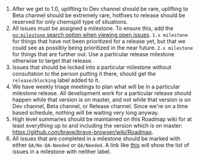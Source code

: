 1. After we get to 1.0, uplifting to Dev channel should be rare, uplifting to Beta channel should be extremely rare, hotfixes to release should be reserved for only chemspill type of situations.
2. All issues must be assigned a milestone.
To ensure this, add the [`no:milestone` search option when viewing open issues](https://github.com/brave/brave-browser/issues?utf8=%E2%9C%93&q=is%3Aissue+is%3Aopen+no%3Amilestone).  `1.x milestone` for things that have not been prioritized for a release yet, but that we could see as possibly being prioritized in the near future.  `2.x milestone` for things that are further out.  Use a particular release milestone otherwise to target that release.
3. Issues that should be locked into a particular milestone without consultation to the person putting it there, should get the `release/blocking` label added to it.
4. We have weekly triage meetings to plan what will be in a particular milestone release.  All development work for a particular release should happen while that version is on master, and not while that version is on Dev channel, Beta channel, or Release channel.  Since we're on a time based schedule, nothing will be waiting very long anyway.
5. High level summaries should be maintained on this Roadmap wiki for at least everything up to and including the version which is on master: https://github.com/brave/brave-browser/wiki/Roadmap.
6. All issues that are completed in a milestone should be marked with either `QA/No-QA-Needed` or `QA/Needed`. A link like [this](https://github.com/brave/brave-browser/search?q=is%3Aissue+is%3Aclosed+milestone%3A%22Releasable+builds+0.55.x%22++-label%3A%22QA%2FNo-QA-Needed%22+-label%3A%22QA%2FNeeded%22&unscoped_q=is%3Aissue+is%3Aclosed+milestone%3A%22Releasable+builds+0.55.x%22++-label%3A%22QA%2FNo-QA-Needed%22+-label%3A%22QA%2FNeeded%22&type=Issues) will show the list of issues in a milestone with neither label.
